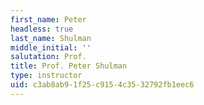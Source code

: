 ```yaml
---
first_name: Peter
headless: true
last_name: Shulman
middle_initial: ''
salutation: Prof.
title: Prof. Peter Shulman
type: instructor
uid: c3ab8ab9-1f25-c915-4c35-32792fb1eec6
---
```

